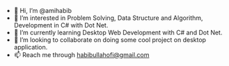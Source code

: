 - 👋 Hi, I’m @amihabib
- 👀 I’m interested in Problem Solving, Data Structure and Algorithm, Development in C# with Dot Net.
- 🌱 I’m currently learning Desktop Web Development with C# and Dot Net.
- 💞️ I’m looking to collaborate on doing some cool project on desktop application.
- 📫 Reach me through habibullahofi@gmail.com

<!---
amihabib/amihabib is a ✨ special ✨ repository because its `README.md` (this file) appears on your GitHub profile.
You can click the Preview link to take a look at your changes.
--->
